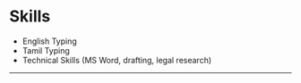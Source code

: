# Skills

- English Typing  
- Tamil Typing  
- Technical Skills (MS Word, drafting, legal research)  
****
